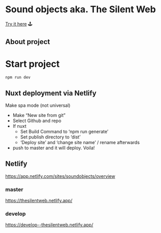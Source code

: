 # Sound objects aka. The Silent Web
[Try it here](https://soundobjects.netlify.app/) 🕹

## About project

# Start project
```
npm run dev
```

## Nuxt deployment via Netlify
Make spa mode (not universal)

* Make “New site from git”
* Select Github and repo
* If nuxt
    * Set Build Command to ‘npm run generate’
    * Set publish directory to ‘dist’
    * ‘Deploy site’ and ‘change site name’ / rename afterwards
* push to master and it will deploy. Voila!

## Netlify
https://app.netlify.com/sites/soundobjects/overview

### master
https://thesilentweb.netlify.app/

### develop
https://develop--thesilentweb.netlify.app/